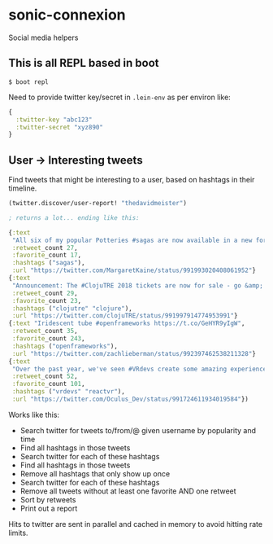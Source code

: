 # sonic-connexion

Social media helpers

## This is all REPL based in boot

`$ boot repl`

Need to provide twitter key/secret in `.lein-env` as per environ like:

```clojure
{
  :twitter-key "abc123"
  :twitter-secret "xyz890"
}
```

## User -> Interesting tweets

Find tweets that might be interesting to a user, based on hashtags in their
timeline.

```clojure
(twitter.discover/user-report! "thedavidmeister")

; returns a lot... ending like this:

{:text
 "All six of my popular Potteries #sagas are now available in a new format and with stunning new covers. \"Kaine has a… https://t.co/vDHxKcNR1O",
 :retweet_count 27,
 :favorite_count 17,
 :hashtags ("sagas"),
 :url "https://twitter.com/MargaretKaine/status/991993020408061952"}
{:text
 "Announcement: The #ClojuTRE 2018 tickets are now for sale - go &amp; grab yours: https://t.co/REBejJlIZH #Clojure… https://t.co/jRSdFOA4gR",
 :retweet_count 29,
 :favorite_count 23,
 :hashtags ("clojutre" "clojure"),
 :url "https://twitter.com/clojuTRE/status/991997914774953991"}
{:text "Iridescent tube #openframeworks https://t.co/GeHYR9yIgW",
 :retweet_count 35,
 :favorite_count 243,
 :hashtags ("openframeworks"),
 :url "https://twitter.com/zachlieberman/status/992397462538211328"}
{:text
 "Over the past year, we've seen #VRdevs create some amazing experiences using #ReactVR. 1yr later and we're excited… https://t.co/S4mCBQw9tU",
 :retweet_count 52,
 :favorite_count 101,
 :hashtags ("vrdevs" "reactvr"),
 :url "https://twitter.com/Oculus_Dev/status/991724611934019584"})
 ```

Works like this:

- Search twitter for tweets to/from/@ given username by popularity and time
- Find all hashtags in those tweets
- Search twitter for each of these hashtags
- Find all hashtags in those tweets
- Remove all hashtags that only show up once
- Search twitter for each of these hashtags
- Remove all tweets without at least one favorite AND one retweet
- Sort by retweets
- Print out a report

Hits to twitter are sent in parallel and cached in memory to avoid hitting rate
limits.
